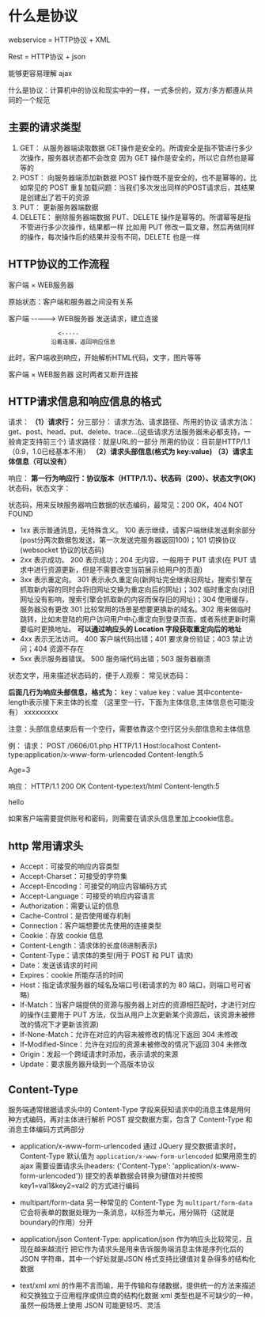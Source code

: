 # 什么是协议

webservice = HTTP协议 + XML

Rest = HTTP协议 + json

能够更容易理解 ajax

什么是协议：计算机中的协议和现实中的一样，一式多份的，双方/多方都遵从共同的一个规范

## 主要的请求类型

1. GET： 从服务器端读取数据
GET操作是安全的。所谓安全是指不管进行多少次操作，服务器状态都不会改变
因为 GET 操作是安全的，所以它自然也是幂等的
2. POST： 向服务器端添加新数据
POST 操作既不是安全的，也不是幂等的，比如常见的 POST 重复加载问题：当我们多次发出同样的POST请求后，其结果是创建出了若干的资源
3. PUT： 更新服务器端数据
4. DELETE： 删除服务器端数据
PUT、DELETE 操作是幂等的。所谓幂等是指不管进行多少次操作，结果都一样
比如用 PUT 修改一篇文章，然后再做同样的操作，每次操作后的结果并没有不同，DELETE 也是一样

## HTTP协议的工作流程

客户端              ×             WEB服务器

原始状态：客户端和服务器之间没有关系

客户端             ----->         WEB服务器
                发送请求，建立连接

                  <-----
                沿着连接，返回响应信息
此时，客户端收到响应，开始解析HTML代码，文字，图片等等

客户端             ×              WEB服务器
                这时两者又断开连接

## HTTP请求信息和响应信息的格式

请求：
**（1）请求行：**
分三部分： 请求方法、请求路径、所用的协议
请求方法：get、post、head、put、delete、trace...(这些请求方法服务器未必都支持，一般肯定支持前三个)
请求路径：就是URL的一部分
所用的协议：目前是HTTP/1.1 （0.9，1.0已经基本不用）
**（2）请求头部信息(格式为 key:value)**
**（3）请求主体信息（可以没有）**

响应：
**第一行为响应行：协议版本（HTTP/1.1）、状态码（200）、状态文字(OK)**
状态码，状态文字：

状态码，用来反映服务器响应数据的状态编码，最常见：200 OK，404 NOT FOUND

- 1xx 表示普通消息，无特殊含义。 100 表示继续，请客户端继续发送剩余部分(post分两次数据包发送，第一次发送完服务器返回100)；101 切换协议(websocket 协议的状态码)
- 2xx 表示成功。 200 表示成功；204 无内容，一般用于 PUT 请求(在 PUT 请求中进行资源更新，但是不需要改变当前展示给用户的页面)
- 3xx 表示重定向。
301 表示永久重定向(新网址完全继承旧网址，搜索引擎在抓取新内容的同时会将旧网址交换为重定向后的网址)；302 临时重定向(对旧网址没有影响，搜索引擎会抓取新的内容而保存旧的网址)；304 使用缓存，服务器没有更改
301 比较常用的场景是想要更换新的域名。302 用来做临时跳转，比如未登陆的用户访问用户中心重定向到登录页面，或者系统更新时需要临时更换地址。
**可以通过响应头的 Location 字段获取重定向后的地址**
- 4xx 表示无法访问。 400 客户端代码出错；401 要求身份验证；403 禁止访问；404 资源不存在
- 5xx 表示服务器错误。 500 服务端代码出错；503 服务器崩溃

状态文字，用来描述状态码的，便于人观察：
常见状态码：

**后面几行为响应头部信息，格式为：**
key：value
key：value
其中contente-length表示接下来主体的长度
（这里空一行，下面为主体信息,主体信息也可能没有）
xxxxxxxxx

注意：头部信息结束后有一个空行，需要依靠这个空行区分头部信息和主体信息

例：
请求：
POST /0606/01.php HTTP/1.1
Host:localhost
Content-type:application/x-www-form-urlencoded
Content-length:5

Age=3

响应：
HTTP/1.1 200 OK
Content-type:text/html
Content-length:5

hello

如果客户端需要提供账号和密码，则需要在请求头信息里加上cookie信息。

## http 常用请求头

- Accept：可接受的响应内容类型
- Accept-Charset：可接受的字符集
- Accept-Encoding：可接受的响应内容编码方式
- Accept-Language：可接受的响应内容语言
- Authorization：需要认证的信息
- Cache-Control：是否使用缓存机制
- Connection：客户端想要优先使用的连接类型
- Cookie：存放 cookie 信息
- Content-Length：请求体的长度(8进制表示)
- Content-Type：请求体的类型(用于 POST 和 PUT 请求)
- Date：发送该请求的时间
- Expires：cookie 所能存活的时间
- Host：指定请求服务器的域名及端口号(若请求的为 80 端口，则端口号可省略)
- If-Match：当客户端提供的资源与服务器上对应的资源相匹配时，才进行对应的操作(主要用于 PUT 方法，仅当从用户上次更新某个资源后，该资源未被修改的情况下才更新该资源)
- If-None-Match：允许在对应的内容未被修改的情况下返回 304 未修改
- If-Modified-Since：允许在对应的资源未被修改的情况下返回 304 未修改
- Origin：发起一个跨域请求时添加，表示请求的来源
- Update：要求服务器升级到一个高版本协议

## Content-Type

服务端通常根据请求头中的 Content-Type 字段来获知请求中的消息主体是用何种方式编码，再对主体进行解析
POST 提交数据方案，包含了 Content-Type 和消息主体编码方式两部分

- application/x-www-form-urlencoded
通过 JQuery 提交数据请求时，Content-Type 默认值为 `application/x-www-form-urlencoded`
如果用原生的 ajax 需要设置请求头(headers: {'Content-Type': 'application/x-www-form-urlencoded'})
提交的表单数据会转换为键值对并按照 key1=val1&key2=val2 的方式进行编码

- multipart/form-data
另一种常见的 Content-Type 为 `multipart/form-data`
它会将表单的数据处理为一条消息，以标签为单元，用分隔符（这就是boundary的作用）分开

- application/json
Content-Type: application/json 作为响应头比较常见，且现在越来越流行
把它作为请求头是用来告诉服务端消息主体是序列化后的 JSON 字符串，其中一个好处就是JSON 格式支持比键值对复杂得多的结构化数据

- text/xml
xml 的作用不言而喻，用于传输和存储数据，提供统一的方法来描述和交换独立于应用程序或供应商的结构化数据
xml 类型也是不可缺少的一种，虽然一般场景上使用 JSON 可能更轻巧、灵活
